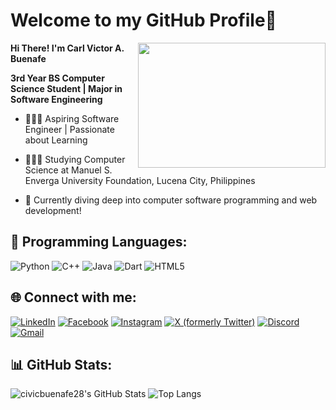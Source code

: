 # Welcome to my GitHub Profile👋 

<img align="right" src="https://media1.tenor.com/m/GD9UKMwnxYIAAAAC/ngoding-mulu.gif" width="300" height="200"/>

**Hi There! I'm Carl Victor A. Buenafe**

**3rd Year BS Computer Science Student | Major in Software Engineering**  


- 👩🏻‍💻 Aspiring Software Engineer | Passionate about Learning

- 👩🏻‍🎓 Studying Computer Science at Manuel S. Enverga University Foundation, Lucena City, Philippines

- 💭 Currently diving deep into computer software programming and web development! 

## 🚀 Programming Languages:

![Python](https://img.shields.io/badge/python-3670A0?style=for-the-badge&logo=python&logoColor=ffdd54) 
![C++](https://img.shields.io/badge/c++-%2300599C.svg?style=for-the-badge&logo=c%2B%2B&logoColor=white) 
![Java](https://img.shields.io/badge/java-%23ED8B00.svg?style=for-the-badge&logo=java&logoColor=white) 
![Dart](https://img.shields.io/badge/dart-%230175C2.svg?style=for-the-badge&logo=dart&logoColor=white) 
![HTML5](https://img.shields.io/badge/html5-%23E34F26.svg?style=for-the-badge&logo=html5&logoColor=white)

## 🌐 Connect with me:

[![LinkedIn](https://img.shields.io/badge/linkedin-%230077B5.svg?style=for-the-badge&logo=linkedin&logoColor=white)](https://www.linkedin.com/in/carl-victor-buenafe-3b9b0a2b8/)
[![Facebook](https://img.shields.io/badge/facebook-%231877F2.svg?style=for-the-badge&logo=facebook&logoColor=white)](https://www.facebook.com/carlvictor328/) 
[![Instagram](https://img.shields.io/badge/instagram-%23E4405F.svg?style=for-the-badge&logo=instagram&logoColor=white)](https://www.instagram.com/civicbuenafe28/) 
[![X (formerly Twitter)](https://img.shields.io/badge/x-%23000000.svg?style=for-the-badge&logo=x&logoColor=white)](https://x.com/civicbuenafe28)
[![Discord](https://img.shields.io/badge/Discord-%235865F2.svg?style=for-the-badge&logo=discord&logoColor=white)](https://discordapp.com/users/719543284019494976)
[![Gmail](https://img.shields.io/badge/Gmail-D14836?style=for-the-badge&logo=gmail&logoColor=white)](mailto:carlvictor328@gmail.com)

## 📊 GitHub Stats:

![civicbuenafe28's GitHub Stats](https://github-readme-stats.vercel.app/api?username=civicbuenafe28&show_icons=true&theme=radical) 
![Top Langs](https://github-readme-stats.vercel.app/api/top-langs/?username=civicbuenafe28&layout=donut&theme=tokyonight)

